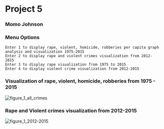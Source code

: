 # Project 5
### Momo Johnson

### Menu Options

    Enter 1 to display rape, violent, homicide, robberies per capita graph analysis and visualization 1975-2015
    Enter 2 to display rape and violent crimes visualization from 2012-2015
    Enter 3 to display rape visualization from 1975 to 2015
    Enter 4 to display violent crime visualization from 2012-2015
### Visualization of rape, violent, homicide, robberies from 1975 - 2015
![figure_1_all_crimes](https://cloud.githubusercontent.com/assets/17325437/24433516/e92df828-13ee-11e7-8d78-cef504a79b4e.png)


### Rape and Violent crimes visualization from 2012-2015
![figure_1_2012-2015](https://cloud.githubusercontent.com/assets/17325437/24434190/abf699f6-13f3-11e7-82bc-443b3086d00a.png)


